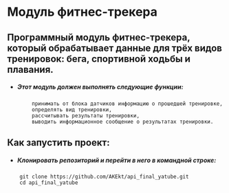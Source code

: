 # Модуль фитнес-трекера

## Программный модуль фитнес-трекера, который обрабатывает данные для трёх видов тренировок: бега, спортивной ходьбы и плавания.

- ##### Этот модуль должен выполнять следующие функции:
```
        принимать от блока датчиков информацию о прошедшей тренировке,
        определять вид тренировки,
        рассчитывать результаты тренировки,
        выводить информационное сообщение о результатах тренировки.
```
## Как запустить проект:

- ##### Клонировать репозиторий и перейти в него в командной строке:
```
    git clone https://github.com/AKEkt/api_final_yatube.git
    cd api_final_yatube
```
